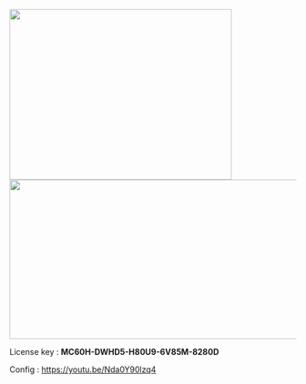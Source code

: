 


<a  align="left"  width='390' height='300' href='https://download3.vmware.com/software/WKST-1700-WIN/VMware-workstation-full-17.0.0-20800274.exe'><img src='https://store-au.vmware.com/media/catalog/product/v/m/vmw_icon_workstationpro_d_1000x1000_5.png?quality=80&fit=bounds&height=560&width=700&canvas=700:560' width='390' height='300'/></a>
<a  width='300' height='150' align="right" href='https://download3.vmware.com/software/WKST-1700-WIN/VMware-workstation-full-17.0.0-20800274.exe'><img src='https://www.pngmart.com/files/10/Download-Now-Button-PNG-Free-Download.png' width='580' height='280'/></a>

<div background='red'>
  License key : <b>MC60H-DWHD5-H80U9-6V85M-8280D</b>

  Config : https://youtu.be/Nda0Y90lzq4
</div>
